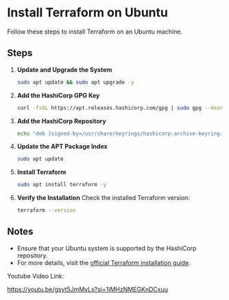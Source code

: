 
# Install Terraform on Ubuntu

Follow these steps to install Terraform on an Ubuntu machine.

## Steps

1. **Update and Upgrade the System**
   ```bash
   sudo apt update && sudo apt upgrade -y
   ```

2. **Add the HashiCorp GPG Key**
   ```bash
   curl -fsSL https://apt.releases.hashicorp.com/gpg | sudo gpg --dearmor -o /usr/share/keyrings/hashicorp-archive-keyring.gpg
   ```

3. **Add the HashiCorp Repository**
   ```bash
   echo "deb [signed-by=/usr/share/keyrings/hashicorp-archive-keyring.gpg] https://apt.releases.hashicorp.com $(lsb_release -cs) main" | sudo tee /etc/apt/sources.list.d/hashicorp.list
   ```

4. **Update the APT Package Index**
   ```bash
   sudo apt update
   ```

5. **Install Terraform**
   ```bash
   sudo apt install terraform -y
   ```

6. **Verify the Installation**
   Check the installed Terraform version:
   ```bash
   terraform --version
   ```

## Notes

- Ensure that your Ubuntu system is supported by the HashiCorp repository.
- For more details, visit the [official Terraform installation guide](https://developer.hashicorp.com/terraform/tutorials/automation/install-cli).

Youtube Video Link:

https://youtu.be/gsyt5JmMvLs?si=1jMHzNMEGKnDCxuu
